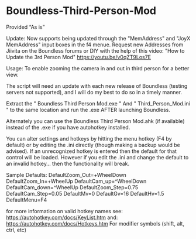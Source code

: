 # Boundless-Third-Person-Mod

Provided “As is” 

Update: Now supports being updated through the "MemAddress" and "JoyX MemAddress" input boxes in the f4 menue.  Request new Addresses from Jiivita on the Boundless forums or DIY with the help of this video: 
"How to Update the 3rd Person Mod"
https://youtu.be/v0qZT9Los7E


Usage: To enable zooming the camera in and out in third person for a better view.

The script will need an update with each new release of Boundless (testing servers not supported), and I will do my best to do so in a timely manner.

Extract the " Boundless Third Person Mod.exe " And " Third_Person_Mod.ini " to the same location and run the .exe AFTER launching Boundless.

Alternately you can use the Boundless Third Person Mod.ahk (if available) instead of the .exe if you have autohotkey installed.

You can alter settings and hotkeys by hitting the menu hotkey (F4 by default) or by editing the .ini directly (though making a backup would be advised). If an unrecognized hotkey is entered then the default for that control will be loaded.  However if you edit the .ini and change the default to an invalid hotkey… then the functionality will break.

Sample Defaults:
DefaultZoom_Out=+WheelDown 
DefaultZoom_In=+WheelUp 
DefaultCam_up=^WheelDown
DefaultCam_down=^WheelUp
DefaultZoom_Step=0.75
DefaultCam_Step=0.05
DefaultMv=0
DefaultGv=16
DefaultHv=1.5
DefaultMenu=F4

for more information on valid hotkey names see:
https://autohotkey.com/docs/KeyList.htm
and:
https://autohotkey.com/docs/Hotkeys.htm
For modifier symbols (shift, alt, ctrl, etc) 
